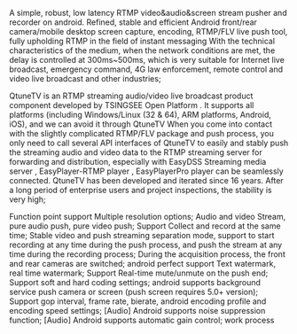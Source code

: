 A simple, robust, low latency RTMP video&audio&screen stream pusher and recorder on android. Refined, stable and efficient Android front/rear camera/mobile desktop screen capture, encoding, RTMP/FLV live push tool, fully upholding RTMP in the field of instant messaging With the technical characteristics of the medium, when the network conditions are met, the delay is controlled at 300ms~500ms, which is very suitable for Internet live broadcast, emergency command, 4G law enforcement, remote control and video live broadcast and other industries;

QtuneTV is an RTMP streaming audio/video live broadcast product component developed by TSINGSEE Open Platform . It supports all platforms (including Windows/Linux (32 & 64), ARM platforms, Android, iOS), and we can avoid it through QtuneTV When you come into contact with the slightly complicated RTMP/FLV package and push process, you only need to call several API interfaces of QtuneTV to easily and stably push the streaming audio and video data to the RTMP streaming server for forwarding and distribution, especially with EasyDSS Streaming media server , EasyPlayer-RTMP player , EasyPlayerPro player can be seamlessly connected. QtuneTV has been developed and iterated since 16 years. After a long period of enterprise users and project inspections, the stability is very high;

Function point support Multiple resolution options; Audio and video Stream, pure audio push, pure video push; Support Collect and record at the same time; Stable video and push streaming separation mode, support to start recording at any time during the push process, and push the stream at any time during the recording process; During the acquisition process, the front and rear cameras are switched; android perfect support Text watermark, real time watermark; Support Real-time mute/unmute on the push end; Support soft and hard coding settings; android supports background service push camera or screen (push screen requires 5.0+ version); Support gop interval, frame rate, bierate, android encoding profile and encoding speed settings; [Audio] Android supports noise suppression function; [Audio] Android supports automatic gain control; work process